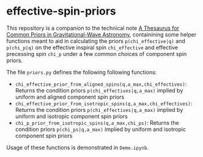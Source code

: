 # effective-spin-priors

This repository is a companion to the technical note [A Thesaurus for Common Priors in Gravitational-Wave Astronomy](https://arxiv.org/abs/2104.09508), containining some helper functions meant to aid in calculating the priors `p(chi_effective|q)` and `p(chi_p|q)` on the effective inspiral spin `chi_effective` and effective precessing spin `chi_p` under a few common choices of component spin priors.

The file `priors.py` defines the following following functions:
* `chi_effective_prior_from_aligned_spins(q,a_max,chi_effectives)`: Returns the condition priors `p(chi_effectives|q,a_max)` implied by uniform and aligned component spin priors
* `chi_effective_prior_from_isotropic_spins(q,a_max,chi_effectives)`: Returns the condition priors `p(chi_effectives|q,a_max)` implied by uniform and isotropic component spin priors
* `chi_p_prior_from_isotropic_spins(q,a_max,chi_ps)`: Returns the condition priors `p(chi_ps|q,a_max)` implied by uniform and isotropic component spin priors

Usage of these functions is demonstrated in `Demo.ipynb`.

